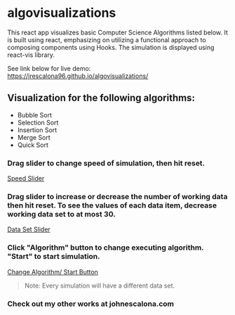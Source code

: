 # algovisualizations

This react app visualizes basic Computer Science Algorithms listed below. It is built using react, emphasizing on utilizing a functional approach to composing components using Hooks. The simulation is displayed using react-vis library.

See link below for live demo:
https://jrescalona96.github.io/algovisualizations/

## Visualization for the following algorithms:

- Bubble Sort
- Selection Sort
- Insertion Sort
- Merge Sort
- Quick Sort

### Drag slider to change speed of simulation, then hit reset.

[Speed Slider](https://github.com/jrescalona96/algovisualizations/blob/master/public/demopic1.png)

### Drag slider to increase or decrease the number of working data then hit reset. To see the values of each data item, decrease working data set to at most 30.

[Data Set Slider](https://github.com/jrescalona96/algovisualizations/blob/master/public/demopic2.png)

### Click "Algorithm" button to change executing algorithm. "Start" to start simulation.

[Change Algorithm/ Start Button](https://github.com/jrescalona96/algovisualizations/tree/master/public/demopic3.png)

> Note: Every simulation will have a different data set.

### Check out my other works at johnescalona.com
